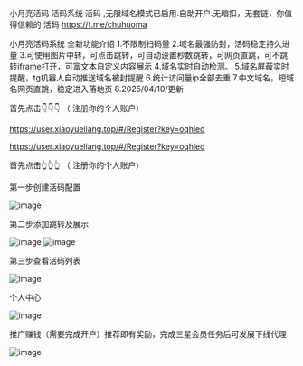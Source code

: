 小月亮活码 活码系统 活码 ,无限域名模式已启用.自助开户.无暗扣，无套链，你值得信赖的 活码 https://t.me/chuhuoma

小月亮活码系统 全新功能介绍
1.不限制扫码量
2.域名最强防封，活码稳定持久进量
3.可使用图片中转，可点击跳转，可自动设置秒数跳转，可网页直跳，可不跳转iframe打开，可富文本自定义内容展示
4.域名实时自动检测。
5.域名屏蔽实时提醒，tg机器人自动推送域名被封提醒
6.统计访问量ip全部去重
7.中文域名，短域名网页直跳，稳定进入落地页
8.2025/04/10/更新


首先点击👇👇👇    （ 注册你的个人账户）

https://user.xiaoyueliang.top/#/Register?key=oqhled

https://user.xiaoyueliang.top/#/Register?key=oqhled


首先点击👆👆👆    （ 注册你的个人账户）

第一步创建活码配置

![image](https://github.com/user-attachments/assets/ed480d02-5103-4230-8107-9b469315d08a)

第二步添加跳转及展示

![image](https://github.com/user-attachments/assets/c702fad8-c00c-4cff-bfbc-ffb065d0e5c5)
![image](https://github.com/user-attachments/assets/3f0ece09-5924-4946-89a4-0ca1b687c2e4)

第三步查看活码列表

![image](https://github.com/user-attachments/assets/700616e9-3261-4f87-96fb-eee0f04a98d6)

个人中心

![image](https://github.com/user-attachments/assets/d09dacf6-23ff-4e68-a95d-44278ddf7351)

推广赚钱（需要完成开户）推荐即有奖励，完成三星会员任务后可发展下线代理

![image](https://github.com/user-attachments/assets/8ca4f061-de49-45e9-b1da-07523b176413)
